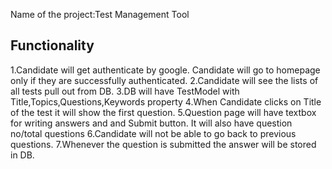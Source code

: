 Name of the project:Test Management Tool

Functionality
-------------------------------------------------
1.Candidate will get authenticate by google.
  Candidate will go to homepage only if they are successfully authenticated.
2.Candidate will see the lists of all tests pull out from DB.
3.DB will have TestModel with Title,Topics,Questions,Keywords property
4.When Candidate clicks on Title of the test it will show the first question.
5.Question page will have textbox for writing answers and and Submit button.
  It will also have question no/total questions
6.Candidate will not be able to go back to previous questions.
7.Whenever the question is submitted the answer will be stored in DB.







